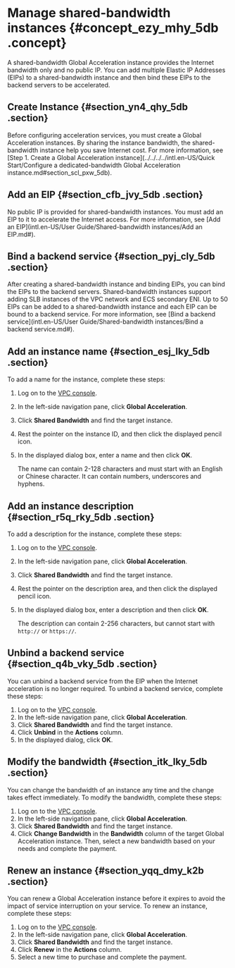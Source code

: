 # Manage shared-bandwidth instances {#concept_ezy_mhy_5db .concept}

A shared-bandwidth Global Acceleration instance provides the Internet bandwidth only and no public IP. You can add multiple Elastic IP Addresses \(EIPs\) to a shared-bandwidth instance and then bind these EIPs to the backend servers to be accelerated.

## Create Instance {#section_yn4_qhy_5db .section}

Before configuring acceleration services, you must create a Global Acceleration instances. By sharing the instance bandwidth, the shared-bandwidth instance help you save Internet cost. For more information, see [Step 1. Create a Global Acceleration instance](../../../../intl.en-US/Quick Start/Configure a dedicated-bandwidth Global Acceleration instance.md#section_scl_pxw_5db).

## Add an EIP {#section_cfb_jvy_5db .section}

No public IP is provided for shared-bandwidth instances. You must add an EIP to it to accelerate the Internet access. For more information, see [Add an EIP](intl.en-US/User Guide/Shared-bandwidth instances/Add an EIP.md#).

## Bind a backend service {#section_pyj_cly_5db .section}

After creating a shared-bandwidth instance and binding EIPs, you can bind the EIPs to the backend servers. Shared-bandwidth instances support adding SLB instances of the VPC network and ECS secondary ENI. Up to 50 EIPs can be added to a shared-bandwidth instance and each EIP can be bound to a backend service. For more information, see [Bind a backend service](intl.en-US/User Guide/Shared-bandwidth instances/Bind a backend service.md#).

## Add an instance name {#section_esj_lky_5db .section}

To add a name for the instance, complete these steps:

1.  Log on to the [VPC console](https://vpcnext.console.aliyun.com).
2.  In the left-side navigation pane, click **Global Acceleration**.
3.  Click **Shared Bandwidth** and find the target instance.
4.  Rest the pointer on the instance ID, and then click the displayed pencil icon.
5.  In the displayed dialog box, enter a name and then click **OK**.

    The name can contain 2-128 characters and must start with an English or Chinese character. It can contain numbers, underscores and hyphens.


## Add an instance description {#section_r5q_rky_5db .section}

To add a description for the instance, complete these steps:

1.  Log on to the [VPC console](https://vpcnext.console.aliyun.com).
2.  In the left-side navigation pane, click **Global Acceleration**.
3.  Click **Shared Bandwidth** and find the target instance.
4.  Rest the pointer on the description area, and then click the displayed pencil icon.
5.  In the displayed dialog box, enter a description and then click **OK**.

    The description can contain 2-256 characters, but cannot start with `http://` or `https://`.


## Unbind a backend service {#section_q4b_vky_5db .section}

You can unbind a backend service from the EIP when the Internet acceleration is no longer required. To unbind a backend service, complete these steps:

1.  Log on to the [VPC console](https://vpcnext.console.aliyun.com).
2.  In the left-side navigation pane, click **Global Acceleration**.
3.  Click **Shared Bandwidth** and find the target instance.
4.  Click **Unbind** in the **Actions** column.
5.  In the displayed dialog, click **OK**.

## Modify the bandwidth {#section_itk_lky_5db .section}

You can change the bandwidth of an instance any time and the change takes effect immediately. To modify the bandwidth, complete these steps:

1.  Log on to the [VPC console](https://vpcnext.console.aliyun.com).
2.  In the left-side navigation pane, click **Global Acceleration**.
3.  Click **Shared Bandwidth** and find the target instance.
4.  Click **Change Bandwidth** in the **Bandwidth** column of the target Global Acceleration instance. Then, select a new bandwidth based on your needs and complete the payment.

## Renew an instance {#section_yqq_dmy_k2b .section}

You can renew a Global Acceleration instance before it expires to avoid the impact of service interruption on your service. To renew an instance, complete these steps:

1.  Log on to the [VPC console](https://vpcnext.console.aliyun.com).
2.  In the left-side navigation pane, click **Global Acceleration**.
3.  Click **Shared Bandwidth** and find the target instance.
4.  Click **Renew** in the **Actions** column.
5.  Select a new time to purchase and complete the payment.

